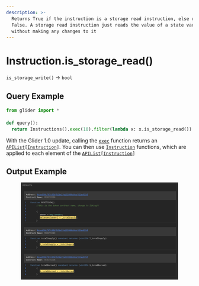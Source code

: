 ```yaml
---
description: >-
  Returns True if the instruction is a storage read instruction, else returns
  False. A storage read instruction just reads the value of a state variable
  without making any changes to it
---
```


# Instruction.is\_storage\_read()

`is_storage_write()` -> `bool`

## Query Example

```python
from glider import *

def query():
  return Instructions().exec(10).filter(lambda x: x.is_storage_read())
```

With the Glider 1.0 update, calling the [`exec`](../instructions/instructions.exec.md) function returns an [`APIList`](../iterables/apilist.md)`[`[`Instruction`](./)`]`. You can then use [`Instruction`](./) functions, which are applied to each element of the [`APIList`](../iterables/apilist.md)`[`[`Instruction`](./)`]`

## Output Example

<figure><img src="../../.gitbook/assets/image (203).png" alt=""><figcaption></figcaption></figure>
